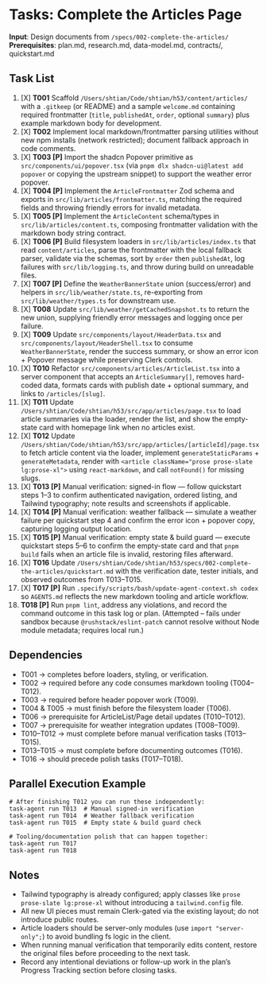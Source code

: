 # Tasks: Complete the Articles Page

**Input**: Design documents from `/specs/002-complete-the-articles/`
**Prerequisites**: plan.md, research.md, data-model.md, contracts/, quickstart.md

## Task List
1. [X] **T001** Scaffold `/Users/shtian/Code/shtian/h53/content/articles/` with a `.gitkeep` (or README) and a sample `welcome.md` containing required frontmatter (`title`, `publishedAt`, `order`, optional `summary`) plus example markdown body for development.
2. [X] **T002** Implement local markdown/frontmatter parsing utilities without new npm installs (network restricted); document fallback approach in code comments.
3. [X] **T003 [P]** Import the shadcn Popover primitive as `src/components/ui/popover.tsx` (via `pnpm dlx shadcn-ui@latest add popover` or copying the upstream snippet) to support the weather error popover.
4. [X] **T004 [P]** Implement the `ArticleFrontmatter` Zod schema and exports in `src/lib/articles/frontmatter.ts`, matching the required fields and throwing friendly errors for invalid metadata.
5. [X] **T005 [P]** Implement the `ArticleContent` schema/types in `src/lib/articles/content.ts`, composing frontmatter validation with the markdown body string contract.
6. [X] **T006 [P]** Build filesystem loaders in `src/lib/articles/index.ts` that read `content/articles`, parse the frontmatter with the local fallback parser, validate via the schemas, sort by `order` then `publishedAt`, log failures with `src/lib/logging.ts`, and throw during build on unreadable files.
7. [X] **T007 [P]** Define the `WeatherBannerState` union (success/error) and helpers in `src/lib/weather/state.ts`, re-exporting from `src/lib/weather/types.ts` for downstream use.
8. [X] **T008** Update `src/lib/weather/getCachedSnapshot.ts` to return the new union, supplying friendly error messages and logging once per failure.
9. [X] **T009** Update `src/components/layout/HeaderData.tsx` and `src/components/layout/HeaderShell.tsx` to consume `WeatherBannerState`, render the success summary, or show an error icon + Popover message while preserving Clerk controls.
10. [X] **T010** Refactor `src/components/articles/ArticleList.tsx` into a server component that accepts an `ArticleSummary[]`, removes hard-coded data, formats cards with publish date + optional summary, and links to `/articles/[slug]`.
11. [X] **T011** Update `/Users/shtian/Code/shtian/h53/src/app/articles/page.tsx` to load article summaries via the loader, render the list, and show the empty-state card with homepage link when no articles exist.
12. [X] **T012** Update `/Users/shtian/Code/shtian/h53/src/app/articles/[articleId]/page.tsx` to fetch article content via the loader, implement `generateStaticParams` + `generateMetadata`, render with `<article className="prose prose-slate lg:prose-xl">` using `react-markdown`, and call `notFound()` for missing slugs.
13. [X] **T013 [P]** Manual verification: signed-in flow — follow quickstart steps 1–3 to confirm authenticated navigation, ordered listing, and Tailwind typography; note results and screenshots if applicable.
14. [X] **T014 [P]** Manual verification: weather fallback — simulate a weather failure per quickstart step 4 and confirm the error icon + popover copy, capturing logging output location.
15. [X] **T015 [P]** Manual verification: empty state & build guard — execute quickstart steps 5–6 to confirm the empty-state card and that `pnpm build` fails when an article file is invalid, restoring files afterward.
16. [X] **T016** Update `/Users/shtian/Code/shtian/h53/specs/002-complete-the-articles/quickstart.md` with the verification date, tester initials, and observed outcomes from T013–T015.
17. [X] **T017 [P]** Run `.specify/scripts/bash/update-agent-context.sh codex` so `AGENTS.md` reflects the new markdown tooling and article workflow.
18. **T018 [P]** Run `pnpm lint`, address any violations, and record the command outcome in this task log or plan. (Attempted – fails under sandbox because `@rushstack/eslint-patch` cannot resolve without Node module metadata; requires local run.)


## Dependencies
- T001 → completes before loaders, styling, or verification.
- T002 → required before any code consumes markdown tooling (T004–T012).
- T003 → required before header popover work (T009).
- T004 & T005 → must finish before the filesystem loader (T006).
- T006 → prerequisite for ArticleList/Page detail updates (T010–T012).
- T007 → prerequisite for weather integration updates (T008–T009).
- T010–T012 → must complete before manual verification tasks (T013–T015).
- T013–T015 → must complete before documenting outcomes (T016).
- T016 → should precede polish tasks (T017–T018).


## Parallel Execution Example
```
# After finishing T012 you can run these independently:
task-agent run T013  # Manual signed-in verification
task-agent run T014  # Weather fallback verification
task-agent run T015  # Empty state & build guard check

# Tooling/documentation polish that can happen together:
task-agent run T017
task-agent run T018
```


## Notes
- Tailwind typography is already configured; apply classes like `prose prose-slate lg:prose-xl` without introducing a `tailwind.config` file.
- All new UI pieces must remain Clerk-gated via the existing layout; do not introduce public routes.
- Article loaders should be server-only modules (use `import "server-only";`) to avoid bundling fs logic in the client.
- When running manual verification that temporarily edits content, restore the original files before proceeding to the next task.
- Record any intentional deviations or follow-up work in the plan’s Progress Tracking section before closing tasks.
